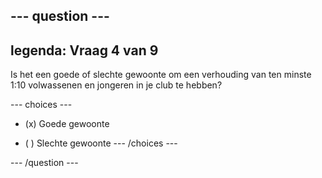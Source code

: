 --- question ---
---
legenda: Vraag 4 van 9
---

Is het een goede of slechte gewoonte om een verhouding van ten minste 1:10 volwassenen en jongeren in je club te hebben?

--- choices ---
- (x) Goede gewoonte

- ( ) Slechte gewoonte --- /choices ---

--- /question ---
